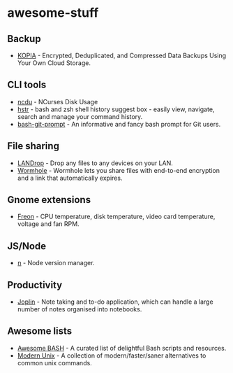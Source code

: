 # awesome-stuff

## Backup
* [KOPIA](https://kopia.io/) - Encrypted, Deduplicated, and Compressed Data Backups Using Your Own Cloud Storage.

## CLI tools
* [ncdu](https://dev.yorhel.nl/ncdu) - NCurses Disk Usage
* [hstr](https://github.com/dvorka/hstr) - bash and zsh shell history suggest box - easily view, navigate, search and manage your command history.
* [bash-git-prompt](https://github.com/magicmonty/bash-git-prompt) - An informative and fancy bash prompt for Git users.

## File sharing
* [LANDrop](https://landrop.app/) - Drop any files to any devices on your LAN.
* [Wormhole](https://github.com/tj/n) - Wormhole lets you share files with end-to-end encryption and a link that automatically expires. 

## Gnome extensions
* [Freon](https://github.com/UshakovVasilii/gnome-shell-extension-freon/) - CPU temperature, disk temperature, video card temperature, voltage and fan RPM.

## JS/Node
* [n](https://github.com/tj/n) - Node version manager.

## Productivity
* [Joplin](https://joplinapp.org/) - Note taking and to-do application, which can handle a large number of notes organised into notebooks.

## Awesome lists
* [Awesome BASH](https://github.com/awesome-lists/awesome-bash) - A curated list of delightful Bash scripts and resources.
* [Modern Unix](https://github.com/ibraheemdev/modern-unix) - A collection of modern/faster/saner alternatives to common unix commands.
